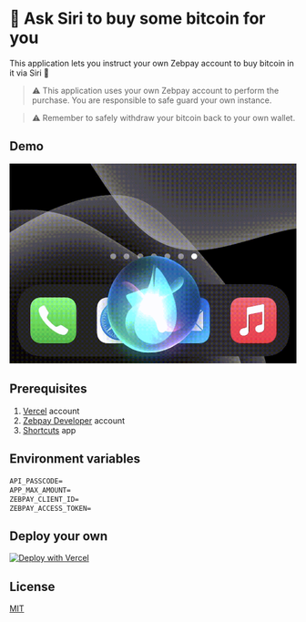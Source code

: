# 🌟 Ask Siri to buy some bitcoin for you

This application lets you instruct your own Zebpay account to buy bitcoin in it via Siri 🐉

> :warning: This application uses your own Zebpay account to perform the purchase. You are responsible to safe guard your own instance.

> :warning: Remember to safely withdraw your bitcoin back to your own wallet.


## Demo

[![Hey siri, buy some bitcoin for me](./demo.gif)](https://twitter.com/harshjv/status/1320007969459691521)


## Prerequisites

1. [Vercel](https://vercel.com) account
2. [Zebpay Developer](https://build.zebpay.com/) account
3. [Shortcuts](https://apps.apple.com/us/app/shortcuts/id915249334) app


## Environment variables

```
API_PASSCODE=
APP_MAX_AMOUNT=
ZEBPAY_CLIENT_ID=
ZEBPAY_ACCESS_TOKEN=
```


## Deploy your own

[![Deploy with Vercel](https://vercel.com/button)](https://vercel.com/new/git/external?repository-url=https%3A%2F%2Fgithub.com%2Fharshjv%2Fsiri-buy-bitcoin&env=APP_PASSCODE,APP_MAX_AMOUNT,ZEBPAY_CLIENT_ID,ZEBPAY_ACCESS_TOKEN)


## License

[MIT](./LICENSE.md)

